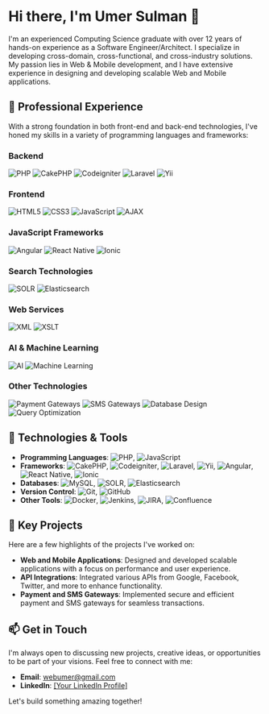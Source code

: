 # Hi there, I'm Umer Sulman 👋

I'm an experienced Computing Science graduate with over 12 years of hands-on experience as a Software Engineer/Architect. I specialize in developing cross-domain, cross-functional, and cross-industry solutions. My passion lies in Web & Mobile development, and I have extensive experience in designing and developing scalable Web and Mobile applications.

## 💼 Professional Experience

With a strong foundation in both front-end and back-end technologies, I've honed my skills in a variety of programming languages and frameworks:

### Backend
![PHP](https://img.shields.io/badge/PHP-777BB4?style=flat-square&logo=php&logoColor=white)
![CakePHP](https://img.shields.io/badge/CakePHP-D33C43?style=flat-square&logo=cakephp&logoColor=white)
![Codeigniter](https://img.shields.io/badge/Codeigniter-EF4223?style=flat-square&logo=codeigniter&logoColor=white)
![Laravel](https://img.shields.io/badge/Laravel-FF2D20?style=flat-square&logo=laravel&logoColor=white)
![Yii](https://img.shields.io/badge/Yii-18C09D?style=flat-square&logo=yiiframework&logoColor=white)

### Frontend
![HTML5](https://img.shields.io/badge/HTML5-E34F26?style=flat-square&logo=html5&logoColor=white)
![CSS3](https://img.shields.io/badge/CSS3-1572B6?style=flat-square&logo=css3&logoColor=white)
![JavaScript](https://img.shields.io/badge/JavaScript-F7DF1E?style=flat-square&logo=javascript&logoColor=black)
![AJAX](https://img.shields.io/badge/AJAX-0077B5?style=flat-square&logo=ajax&logoColor=white)

### JavaScript Frameworks
![Angular](https://img.shields.io/badge/Angular-DD0031?style=flat-square&logo=angular&logoColor=white)
![React Native](https://img.shields.io/badge/React_Native-20232A?style=flat-square&logo=react&logoColor=61DAFB)
![Ionic](https://img.shields.io/badge/Ionic-3880FF?style=flat-square&logo=ionic&logoColor=white)

### Search Technologies
![SOLR](https://img.shields.io/badge/Apache%20SOLR-D94125?style=flat-square&logo=apache-solr&logoColor=white)
![Elasticsearch](https://img.shields.io/badge/Elasticsearch-005571?style=flat-square&logo=elasticsearch&logoColor=white)

### Web Services
![XML](https://img.shields.io/badge/XML-FF6600?style=flat-square&logo=xml&logoColor=white)
![XSLT](https://img.shields.io/badge/XSLT-004080?style=flat-square&logo=xslt&logoColor=white)

### AI & Machine Learning
![AI](https://img.shields.io/badge/Artificial_Intelligence-FF6600?style=flat-square&logo=artificial-intelligence&logoColor=white)
![Machine Learning](https://img.shields.io/badge/Machine_Learning-FF6600?style=flat-square&logo=machine-learning&logoColor=white)

### Other Technologies
![Payment Gateways](https://img.shields.io/badge/Payment_Gateways-0070BA?style=flat-square&logo=paypal&logoColor=white)
![SMS Gateways](https://img.shields.io/badge/SMS_Gateways-25D366?style=flat-square&logo=whatsapp&logoColor=white)
![Database Design](https://img.shields.io/badge/Database_Design-003B57?style=flat-square&logo=database&logoColor=white)
![Query Optimization](https://img.shields.io/badge/Query_Optimization-009688?style=flat-square&logo=database&logoColor=white)

## 🔧 Technologies & Tools

- **Programming Languages**: ![PHP](https://img.shields.io/badge/PHP-777BB4?style=flat-square&logo=php&logoColor=white), ![JavaScript](https://img.shields.io/badge/JavaScript-F7DF1E?style=flat-square&logo=javascript&logoColor=black)
- **Frameworks**: ![CakePHP](https://img.shields.io/badge/CakePHP-D33C43?style=flat-square&logo=cakephp&logoColor=white), ![Codeigniter](https://img.shields.io/badge/Codeigniter-EF4223?style=flat-square&logo=codeigniter&logoColor=white), ![Laravel](https://img.shields.io/badge/Laravel-FF2D20?style=flat-square&logo=laravel&logoColor=white), ![Yii](https://img.shields.io/badge/Yii-18C09D?style=flat-square&logo=yiiframework&logoColor=white), ![Angular](https://img.shields.io/badge/Angular-DD0031?style=flat-square&logo=angular&logoColor=white), ![React Native](https://img.shields.io/badge/React_Native-20232A?style=flat-square&logo=react&logoColor=61DAFB), ![Ionic](https://img.shields.io/badge/Ionic-3880FF?style=flat-square&logo=ionic&logoColor=white)
- **Databases**: ![MySQL](https://img.shields.io/badge/MySQL-4479A1?style=flat-square&logo=mysql&logoColor=white), ![SOLR](https://img.shields.io/badge/Apache%20SOLR-D94125?style=flat-square&logo=apache-solr&logoColor=white), ![Elasticsearch](https://img.shields.io/badge/Elasticsearch-005571?style=flat-square&logo=elasticsearch&logoColor=white)
- **Version Control**: ![Git](https://img.shields.io/badge/Git-F05032?style=flat-square&logo=git&logoColor=white), ![GitHub](https://img.shields.io/badge/GitHub-181717?style=flat-square&logo=github&logoColor=white)
- **Other Tools**: ![Docker](https://img.shields.io/badge/Docker-2496ED?style=flat-square&logo=docker&logoColor=white), ![Jenkins](https://img.shields.io/badge/Jenkins-D24939?style=flat-square&logo=jenkins&logoColor=white), ![JIRA](https://img.shields.io/badge/JIRA-0052CC?style=flat-square&logo=jira&logoColor=white), ![Confluence](https://img.shields.io/badge/Confluence-172B4D?style=flat-square&logo=confluence&logoColor=white)

## 🌟 Key Projects

Here are a few highlights of the projects I've worked on:

- **Web and Mobile Applications**: Designed and developed scalable applications with a focus on performance and user experience.
- **API Integrations**: Integrated various APIs from Google, Facebook, Twitter, and more to enhance functionality.
- **Payment and SMS Gateways**: Implemented secure and efficient payment and SMS gateways for seamless transactions.

## 📫 Get in Touch

I'm always open to discussing new projects, creative ideas, or opportunities to be part of your visions. Feel free to connect with me:

- **Email**: [webumer@gmail.com](mailto:webumer@gmail.com)
- **LinkedIn**: [[Your LinkedIn Profile]](https://www.linkedin.com/in/umer-suleman-a111072a/)


Let's build something amazing together!
